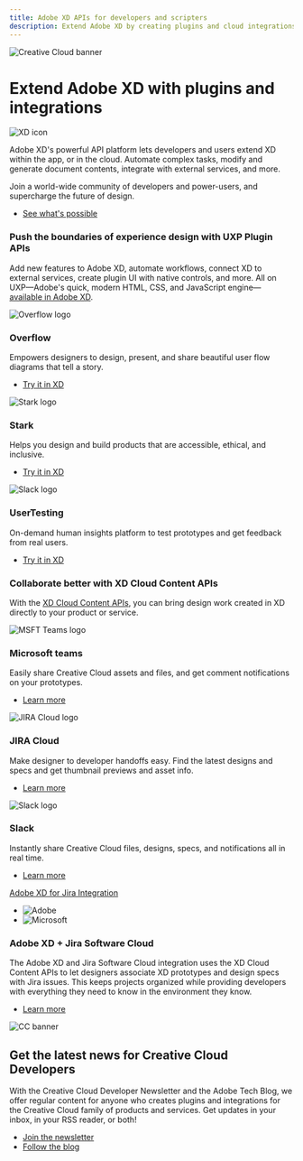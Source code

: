 ```yaml
---
title: Adobe XD APIs for developers and scripters
description: Extend Adobe XD by creating plugins and cloud integrations
---
```


<Hero slots="image, heading, icon, text1, text2, buttons" variant="halfwidth" />

![Creative Cloud banner](../images/cc-hero.png)

# Extend Adobe XD with plugins and integrations

![XD icon](../images/icons/xd-icon.png)

Adobe XD's powerful API platform lets developers and users extend XD within the app, or in the cloud. Automate complex tasks, modify and generate document contents, integrate with external services, and more. 

Join a world-wide community of developers and power-users, and supercharge the future of design.

- [See what's possible](http://adobexdplatform.com)

<TitleBlock slots="heading, text" theme="light" />

### Push the boundaries of experience design with UXP Plugin APIs

Add new features to Adobe XD, automate workflows, connect XD to external services, create plugin UI with native controls, and more. All on UXP—Adobe's quick, modern HTML, CSS, and JavaScript engine—[available in Adobe XD](https://adobexdplatform.com/plugin-docs/).

<TextBlock slots="image, heading, text, links" width="33%" theme="light" isCentered />

![Overflow logo](images/overflow.png)

### Overflow

Empowers designers to design, present, and share beautiful user flow diagrams that tell a story.

- [Try it in XD](https://adobe.com/go/xd_plugins_discover_plugin?pluginId=232cee78)

<TextBlock slots="image, heading, text, links" width="33%" theme="light" isCentered />

![Stark logo](images/stark.png)

### Stark

Helps you design and build products that are accessible, ethical, and inclusive.

- [Try it in XD](https://adobe.com/go/xd_plugins_discover_plugin?pluginId=6cbf275e)

<TextBlock slots="image, heading, text, links" width="33%" theme="light" isCentered />

![Slack logo](images/user-testing.png)

### UserTesting

On-demand human insights platform to test prototypes and get feedback from real users.

- [Try it in XD](https://adobe.com/go/xd_plugins_discover_plugin?pluginId=713b61ec)

<TitleBlock slots="heading, text" theme="light" />

### Collaborate better with XD Cloud Content APIs

With the [XD Cloud Content APIs](https://adobexdplatform.com/cloud-content-api-docs/), you can bring design work created in XD directly to your product or service.

<TextBlock slots="image, heading, text, links" width="33%" theme="light" isCentered />

![MSFT Teams logo](images/msfteams.png)

### Microsoft teams

Easily share Creative Cloud assets and files, and get comment notifications on your prototypes.

- [Learn more](https://www.adobe.com/creativecloud/integrations/creative-cloud-microsoft-teams.html)

<TextBlock slots="image, heading, text, links" width="33%" theme="light" isCentered />

![JIRA Cloud logo](images/jira.png)

### JIRA Cloud

Make designer to developer handoffs easy. Find the latest designs and specs and get thumbnail previews and asset info.

- [Learn more](https://blog.adobe.com/en/publish/2019/03/12/adobe-xd-for-jira-cloud-streamline-design-to-development-workflows.html)

<TextBlock slots="image, heading, text, links" width="33%" theme="light" isCentered />

![Slack logo](images/slack.png)

### Slack

Instantly share Creative Cloud files, designs, specs, and notifications all in real time.

- [Learn more](https://slack.com/apps/AQRRGUV24-adobe-xd)

<TextBlock slots="video, icons, heading, text, buttons" theme="dark" />

[Adobe XD for Jira Integration](https://www.youtube.com/watch?v=bEIbaZ8DtcY)

- ![Adobe](images/adobe.png)
- ![Microsoft](images/msft.png)

### Adobe XD + Jira Software Cloud

The Adobe XD and Jira Software Cloud integration uses the XD Cloud Content APIs to let designers associate XD prototypes and design specs with Jira issues. This keeps projects organized while providing developers with everything they need to know in the environment they know.

- [Learn more](https://theblog.adobe.com/adobe-xd-for-jira-cloud-streamline-design-to-development-workflows/)

<SummaryBlock slots="image, heading, text, buttons" background="rgb(246, 16, 27)" />

![CC banner](../images/cc-banner.png)

## Get the latest news for Creative Cloud Developers

With the Creative Cloud Developer Newsletter and the Adobe Tech Blog, we offer regular content for anyone who creates plugins and integrations for the Creative Cloud family of products and services. Get updates in your inbox, in your RSS reader, or both!

- [Join the newsletter](http://adobe.ly/devnews)
- [Follow the blog](https://medium.com/adobetech)
